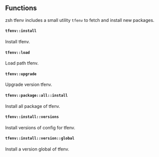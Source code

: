 <!-- Space: Projects -->
<!-- Parent: ZshTfenv -->
<!-- Title: Functions -->
<!-- Label: Functions -->
<!-- Include: docs/disclaimer.md -->
<!-- Include: ac:toc -->

## Functions

zsh tfenv includes a small utility `tfenv` to fetch and install new packages.

#### `tfenv::install`

Install tfenv.

#### `tfenv::load`

Load path tfenv.

#### `tfenv::upgrade`

Upgrade version tfenv.

#### `tfenv::package::all::install`

Install all package of tfenv.

#### `tfenv::install::versions`

Install versions of config for tfenv.

#### `tfenv::install::version::global`

Install a version global of tfenv.
